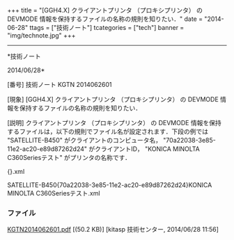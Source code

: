 ﻿+++
title = "[GGH4.X] クライアントプリンタ （プロキシプリンタ） の DEVMODE 情報を保持するファイルの名称の規則を知りたい．"
date = "2014-06-28"
ttags = ["技術ノート"]
tcategories = ["tech"]
banner = "img/technote.jpg"
+++

-----------------------------------------------------------------------------------------------------------------------------

*技術ノート

2014/06/28*


[番号]
技術ノート KGTN 2014062601

[現象]
[GGH4.X] クライアントプリンタ （プロキシプリンタ） の DEVMODE
情報を保持するファイルの名称の規則を知りたい．

[説明]
クライアントプリンタ （プロキシプリンタ） の DEVMODE
情報を保持するファイルは，以下の規則でファイル名が設定されます．下段の例では
"SATELLITE-B450" がクライアントのコンピュータ名，
"70a22038-3e85-11e2-ac20-e89d87262d24" がクライアントID， "KONICA
MINOLTA C360Seriesテスト" がプリンタの名称です．

{}.xml

SATELLITE-B450{70a22038-3e85-11e2-ac20-e89d87262d24}KONICA MINOLTA
C360Seriesテスト.xml


### ファイル

 
 


[KGTN2014062601.pdf](http://techreport.kitasp.net/attachments/download/1703/KGTN2014062601.pdf)
 [(50.2 KB)] [kitasp 技術センター, 2014/06/28
11:56]


 


 

